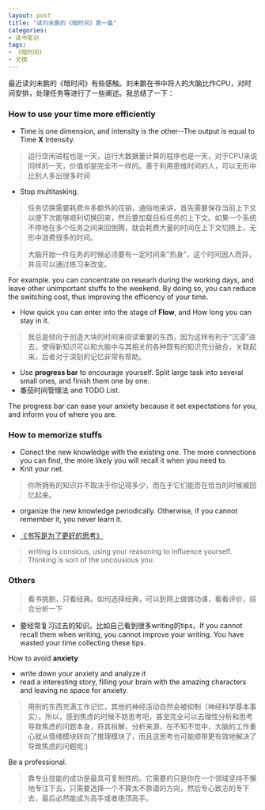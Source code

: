 ```yaml
---
layout: post
title: "读刘未鹏的《暗时间》第一篇"
categories:
- 读书笔记
tags: 
- 《暗时间》
- 文摘
---
```


最近读刘未鹏的《暗时间》有些感触。刘未鹏在书中将人的大脑比作CPU，对时间安排，处理任务等进行了一些阐述。我总结了一下：

### How to use your time more efficiently

-  Time is one dimension, and intensity is the other--The output is equal to Time  **X** Intensity. 

> 运行空闲进程也是一天，运行大数据量计算的程序也是一天，对于CPU来说同样的一天，价值却是完全不一样的。善于利用思维时间的人，可以无形中比别人多出很多时间

- Stop multitasking. 

> 任务切换需要耗费许多额外的花销，通俗地来讲，首先需要保存当前上下文以便下次能够顺利切换回来，然后要加载目标任务的上下文。如果一个系统不停地在多个任务之间来回倒腾，就会耗费大量的时间在上下文切换上，无形中浪费很多的时间。   
> 
> 大脑开始一件任务的时候必须要有一定时间来“热身”，这个时间因人而异，并且可以通过练习来改变。

For example. you can concentrate on researh during the working days, and leave other unimportant stuffs to the weekend. By doing so, you can reduce the switching cost, thus improving the efficency of your time.

- How quick you can enter into the stage of **Flow**, and How long you can stay in it.

>我总是倾向于创造大块的时间来阅读重要的东西，因为这样有利于“沉浸”进去，使得新知识可以和大脑中与其相关的各种既有的知识充分融合，关联起来，后者对于深刻的记忆非常有帮助。

- Use **progress bar** to encourage yourself. Split large task into several small ones, and finish them one by one.    
- 番茄时间管理法 and TODO List. 
  
The progress bar can ease your anxiety because it set expectations for you, and inform you of where you are.

### How to memorize stuffs

- Conect the new knowledge with the existing one. The more connections you can find, the more likely you will recall it when you need to. 
- Knit your net. 

>你所拥有的知识并不取决于你记得多少，而在于它们能否在恰当的时候被回忆起来。

- organize the new knowledge periodically. Otherwise, if you cannot remember it, you never learn it.

- [《书写是为了更好的思考》](http://mindhacks.cn/2009/02/09/writing-is-better-thinking/)

> writing is consious, using your reasoning to influence yourself. Thinking is sort of the uncousious you.

### Others
 
> 看书挑剔，只看经典。如何选择经典，可以到网上做做功课，看看评价，综合分析一下

- 要经常复习过去的知识。比如自己看到很多writing的tips，If you cannot recall them when writing, you cannot improve your writing. You have wasted your time collecting these tips.

How to avoid **anxiety**

- write down your anxiety and analyze it
- read a interesting story, filling your brain with the amazing characters and leaving no space for anxiety.

> 用别的东西充满工作记忆，其他的神经活动自然会被抑制（神经科学基本事实）。所以，感到焦虑的时候不妨思考吧，甚至完全可以去理性分析和思考导致焦虑的问题本身，将其拆解，分析来源，在不知不觉中，大脑的工作重心就从情绪模块转向了推理模块了，而且这思考也可能顺带更有效地解决了导致焦虑的问题呢:)

Be a professional.

> 靠专业技能的成功是最具可复制性的。它需要的只是你在一个领域坚持不懈地专注下去，只需要选择一个不算太不靠谱的方向，然后专心致志的专下去，最后必然能成为高手或者绝顶高手。